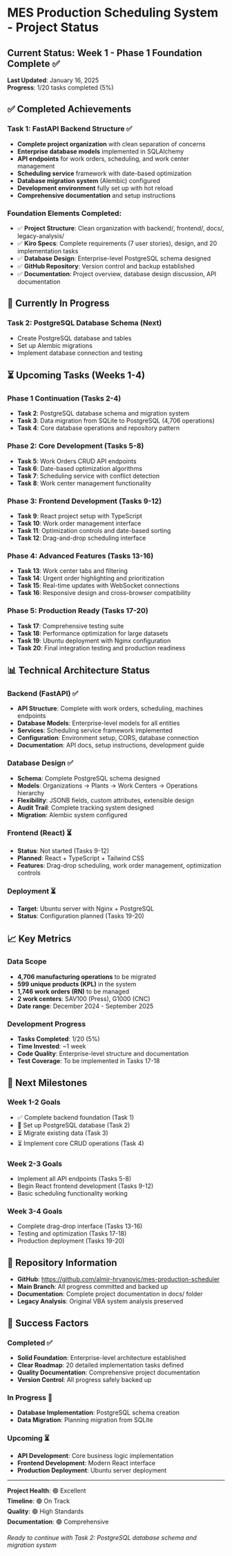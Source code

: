 # MES Production Scheduling System - Project Status

## Current Status: Week 1 - Phase 1 Foundation Complete ✅

**Last Updated**: January 16, 2025  
**Progress**: 1/20 tasks completed (5%)

## ✅ Completed Achievements

### Task 1: FastAPI Backend Structure ✅
- **Complete project organization** with clean separation of concerns
- **Enterprise database models** implemented in SQLAlchemy
- **API endpoints** for work orders, scheduling, and work center management
- **Scheduling service** framework with date-based optimization
- **Database migration system** (Alembic) configured
- **Development environment** fully set up with hot reload
- **Comprehensive documentation** and setup instructions

### Foundation Elements Completed:
- ✅ **Project Structure**: Clean organization with backend/, frontend/, docs/, legacy-analysis/
- ✅ **Kiro Specs**: Complete requirements (7 user stories), design, and 20 implementation tasks
- ✅ **Database Design**: Enterprise-level PostgreSQL schema designed
- ✅ **GitHub Repository**: Version control and backup established
- ✅ **Documentation**: Project overview, database design discussion, API documentation

## 🔄 Currently In Progress

### Task 2: PostgreSQL Database Schema (Next)
- Create PostgreSQL database and tables
- Set up Alembic migrations
- Implement database connection and testing

## ⏳ Upcoming Tasks (Weeks 1-4)

### Phase 1 Continuation (Tasks 2-4)
- **Task 2**: PostgreSQL database schema and migration system
- **Task 3**: Data migration from SQLite to PostgreSQL (4,706 operations)
- **Task 4**: Core database operations and repository pattern

### Phase 2: Core Development (Tasks 5-8)
- **Task 5**: Work Orders CRUD API endpoints
- **Task 6**: Date-based optimization algorithms
- **Task 7**: Scheduling service with conflict detection
- **Task 8**: Work center management functionality

### Phase 3: Frontend Development (Tasks 9-12)
- **Task 9**: React project setup with TypeScript
- **Task 10**: Work order management interface
- **Task 11**: Optimization controls and date-based sorting
- **Task 12**: Drag-and-drop scheduling interface

### Phase 4: Advanced Features (Tasks 13-16)
- **Task 13**: Work center tabs and filtering
- **Task 14**: Urgent order highlighting and prioritization
- **Task 15**: Real-time updates with WebSocket connections
- **Task 16**: Responsive design and cross-browser compatibility

### Phase 5: Production Ready (Tasks 17-20)
- **Task 17**: Comprehensive testing suite
- **Task 18**: Performance optimization for large datasets
- **Task 19**: Ubuntu deployment with Nginx configuration
- **Task 20**: Final integration testing and production readiness

## 📊 Technical Architecture Status

### Backend (FastAPI) ✅
- **API Structure**: Complete with work orders, scheduling, machines endpoints
- **Database Models**: Enterprise-level models for all entities
- **Services**: Scheduling service framework implemented
- **Configuration**: Environment setup, CORS, database connection
- **Documentation**: API docs, setup instructions, development guide

### Database Design ✅
- **Schema**: Complete PostgreSQL schema designed
- **Models**: Organizations → Plants → Work Centers → Operations hierarchy
- **Flexibility**: JSONB fields, custom attributes, extensible design
- **Audit Trail**: Complete tracking system designed
- **Migration**: Alembic system configured

### Frontend (React) ⏳
- **Status**: Not started (Tasks 9-12)
- **Planned**: React + TypeScript + Tailwind CSS
- **Features**: Drag-drop scheduling, work order management, optimization controls

### Deployment ⏳
- **Target**: Ubuntu server with Nginx + PostgreSQL
- **Status**: Configuration planned (Tasks 19-20)

## 📈 Key Metrics

### Data Scope
- **4,706 manufacturing operations** to be migrated
- **599 unique products (KPL)** in the system
- **1,746 work orders (RN)** to be managed
- **2 work centers**: SAV100 (Press), G1000 (CNC)
- **Date range**: December 2024 - September 2025

### Development Progress
- **Tasks Completed**: 1/20 (5%)
- **Time Invested**: ~1 week
- **Code Quality**: Enterprise-level structure and documentation
- **Test Coverage**: To be implemented in Tasks 17-18

## 🎯 Next Milestones

### Week 1-2 Goals
- ✅ Complete backend foundation (Task 1)
- 🔄 Set up PostgreSQL database (Task 2)
- ⏳ Migrate existing data (Task 3)
- ⏳ Implement core CRUD operations (Task 4)

### Week 2-3 Goals
- Implement all API endpoints (Tasks 5-8)
- Begin React frontend development (Tasks 9-12)
- Basic scheduling functionality working

### Week 3-4 Goals
- Complete drag-drop interface (Tasks 13-16)
- Testing and optimization (Tasks 17-18)
- Production deployment (Tasks 19-20)

## 🔗 Repository Information

- **GitHub**: https://github.com/almir-hrvanovic/mes-production-scheduler
- **Main Branch**: All progress committed and backed up
- **Documentation**: Complete project documentation in docs/ folder
- **Legacy Analysis**: Original VBA system analysis preserved

## 🚀 Success Factors

### Completed ✅
- **Solid Foundation**: Enterprise-level architecture established
- **Clear Roadmap**: 20 detailed implementation tasks defined
- **Quality Documentation**: Comprehensive project documentation
- **Version Control**: All progress safely backed up

### In Progress 🔄
- **Database Implementation**: PostgreSQL schema creation
- **Data Migration**: Planning migration from SQLite

### Upcoming ⏳
- **API Development**: Core business logic implementation
- **Frontend Development**: Modern React interface
- **Production Deployment**: Ubuntu server deployment

---

**Project Health**: 🟢 Excellent  
**Timeline**: 🟢 On Track  
**Quality**: 🟢 High Standards  
**Documentation**: 🟢 Comprehensive  

*Ready to continue with Task 2: PostgreSQL database schema and migration system*